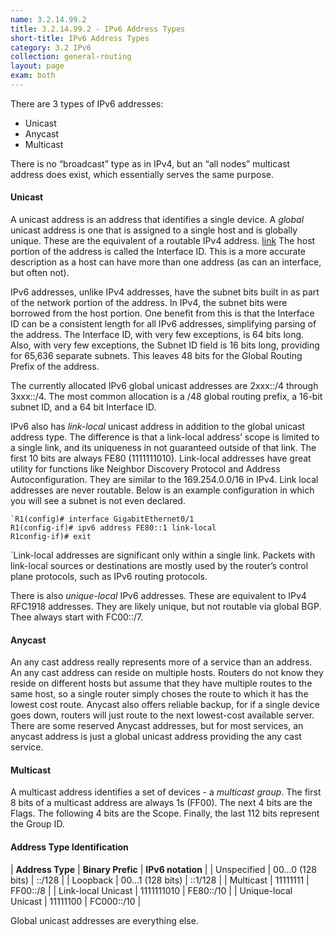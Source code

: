 ```yaml
---
name: 3.2.14.99.2
title: 3.2.14.99.2 - IPv6 Address Types
short-title: IPv6 Address Types
category: 3.2 IPv6
collection: general-routing
layout: page
exam: both
---
```

There are 3 types of IPv6 addresses:
- Unicast
- Anycast
- Multicast

There is no “broadcast” type as in IPv4, but an “all nodes” multicast address does exist, which essentially serves the same purpose.
#### Unicast
A unicast address is an address that identifies a single device. A *global* unicast address is one that is assigned to a single host and is globally unique. These are the equivalent of a routable IPv4 address.
[link][1]
The host portion of the address is called the Interface ID. This is a more accurate description as a host can have more than one address (as can an interface, but often not).

IPv6 addresses, unlike IPv4 addresses, have the subnet bits built in as part of the network portion of the address. In IPv4, the subnet bits were borrowed from the host portion. One benefit from this is that the Interface ID can be a consistent length for all IPv6 addresses, simplifying parsing of the address. The Interface ID, with very few exceptions, is 64 bits long. Also, with very few exceptions, the Subnet ID field is 16 bits long, providing for 65,636 separate subnets. This leaves 48 bits for the Global Routing Prefix of the address.

The currently allocated IPv6 global unicast addresses are 2xxx::/4 through 3xxx::/4. The most common allocation is a /48 global routing prefix, a 16-bit subnet ID, and a 64 bit Interface ID.

IPv6 also has *link-local* unicast address in addition to the global unicast address type. The difference is that a link-local address’ scope is limited to a single link, and its uniqueness in not guaranteed outside of that link. The first 10 bits are always FE80 (1111111010). Link-local addresses have great utility for functions like Neighbor Discovery Protocol and Address Autoconfiguration. They are similar to the 169.254.0.0/16 in IPv4. Link local addresses are never routable. Below is an example configuration in which you will see a subnet is not even declared.
```
`R1(config)# interface GigabitEthernet0/1
R1(config-if)# ipv6 address FE80::1 link-local
R1config-if)# exit
```
\`Link-local addresses are significant only within a single link. Packets with link-local sources or destinations are mostly used by the router’s control plane protocols, such as IPv6 routing protocols. 


There is also *unique-local* IPv6 addresses. These are equivalent to IPv4 RFC1918 addresses. They are likely unique, but not routable via global BGP. Thee always start with FC00::/7.

#### Anycast
An any cast address really represents more of a service than an address. An any cast address can reside on multiple hosts. Routers do not know they reside on different hosts but assume that they have multiple routes to the same host, so a single router simply choses the route to which it has the lowest cost route. Anycast also offers reliable backup, for if a single device goes down, routers will just route to the next lowest-cost available server. There are some reserved Anycast addresses, but for most services, an anycast address is just a global unicast address providing the any cast service.

#### Multicast
A multicast address identifies a set of devices - a *multicast group*. The first 8 bits of a multicast address are always 1s (FF00). The next 4 bits are the Flags. The following 4 bits are the Scope. Finally, the last 112 bits represent the Group ID.

#### Address Type Identification
| **Address Type**      | **Binary Prefic** | **IPv6 notation** |
| Unspecified  | 00…0 (128 bits) | ::/128 |
| Loopback | 00…1 (128 bits) | ::1/128 |
| Multicast | 11111111 | FF00::/8 |
| Link-local Unicast | 1111111010 | FE80::/10 |
| Unique-local Unicast | 11111100 | FC000::/10 |

Global unicast addresses are everything else.






[1]:	http://www.cisco.com/c/dam/en/us/td/i/300001-400000/330001-340000/330001-331000/330523.tif/_jcr_content/renditions/330523.jpg